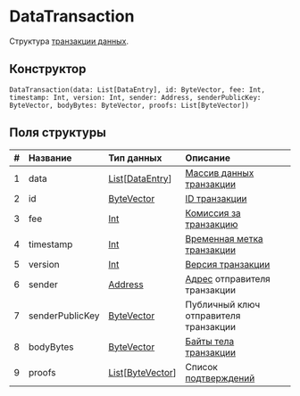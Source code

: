 # DataTransaction

Структура [транзакции данных](/blockchain/transaction-type/data-transaction.md).

## Конструктор

``` ride
DataTransaction(data: List[DataEntry], id: ByteVector, fee: Int, timestamp: Int, version: Int, sender: Address, senderPublicKey: ByteVector, bodyBytes: ByteVector, proofs: List[ByteVector])
```

## Поля структуры

| # | Название | Тип данных | Описание |
| :--- | :--- | :--- | :--- |
| 1 | data | [List](/ride/data-types/list.md)[[DataEntry](/ride/structures/common-structures/data-entry.md)] | [Массив данных транзакции](/blockchain/transaction-type/data-transaction.md) |
| 2 | id | [ByteVector](/ride/data-types/byte-vector.md) | [ID транзакции](/blockchain/transaction/transaction-id.md) |
| 3 | fee | [Int](/ride/data-types/int.md) | [Комиссия за транзакцию](/blockchain/transaction/transaction-fee.md) |
| 4 | timestamp | [Int](/ride/data-types/int.md) | [Временная метка транзакции](/blockchain/transaction/transaction-timestamp.md) |
| 5 | version | [Int](/ride/data-types/int.md) | [Версия транзакции](/blockchain/transaction/transaction-version.md) |
| 6 | sender | [Address](/ride/structures/common-structures/address.md) | [Адрес](/blockchain/account/address.md) отправителя транзакции |
| 7 | senderPublicKey | [ByteVector](/ride/data-types/byte-vector.md) | Публичный ключ отправителя транзакции |
| 8 | bodyBytes | [ByteVector](/ride/data-types/byte-vector.md) | [Байты тела транзакции](/blockchain/transaction/transaction-body-bytes.md) |
| 9 | proofs | [List](/ride/data-types/list.md)[[ByteVector](/ride/data-types/byte-vector.md)] | Список [подтверждений](/blockchain/transaction/transaction-proof.md) |
